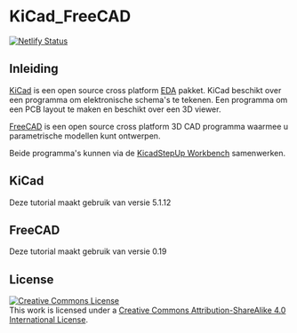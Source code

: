 # KiCad_FreeCAD
[![Netlify Status](https://api.netlify.com/api/v1/badges/3a51368e-f3d9-4517-9070-0f62719d9167/deploy-status)](https://app.netlify.com/sites/kicad-freecad/deploys)

## Inleiding

[KiCad](https://www.kicad.org/) is een open source cross platform [EDA](https://en.wikipedia.org/wiki/Electronic_design_automation) pakket. KiCad beschikt over een programma om elektronische schema's te tekenen. Een programma om een PCB layout te maken en beschikt over een 3D viewer.

[FreeCAD](https://www.freecadweb.org/) is een open source cross platform 3D CAD programma waarmee u parametrische modellen kunt ontwerpen.

Beide programma's kunnen via de [KicadStepUp Workbench](https://wiki.freecadweb.org/KicadStepUp_Workbench) samenwerken.

## KiCad

Deze tutorial maakt gebruik van versie 5.1.12

## FreeCAD

Deze tutorial maakt gebruik van versie 0.19

## License

<a rel="license" href="http://creativecommons.org/licenses/by-sa/4.0/"><img alt="Creative Commons License" style="border-width:0" src="https://i.creativecommons.org/l/by-sa/4.0/88x31.png" /></a><br />This work is licensed under a <a rel="license" href="http://creativecommons.org/licenses/by-sa/4.0/">Creative Commons Attribution-ShareAlike 4.0 International License</a>.
